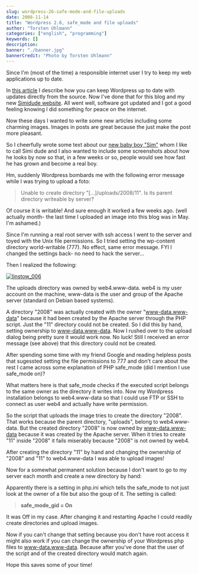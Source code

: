 ```yaml
---
slug: wordpress-26-safe-mode-and-file-uploads
date: 2008-11-14
title: "Wordpress 2.6, safe_mode and file uploads"
author: "Torsten Uhlmann"
categories: ["english", "programming"]
keywords: []
description:
banner: "./banner.jpg"
bannerCredit: "Photo by Torsten Uhlmann"
---
```


Since I'm (most of the time) a responsible internet user I try to keep my web applications up to date.

In [this article](http://blog.agynamix.de/blog/2008/keep-wordpress-up-to-date-with-subversion/) I describe how you can keep Wordpress up to date with updates directly from the source. Now I've done that for this blog and my new [Simidude website](http://www.simidude.com). All went well, software got updated and I got a good feeling knowing I did something for peace on the internet.

Now these days I wanted to write some new articles including some charming images. Images in posts are great because the just make the post more pleasant.

So I cheerfully wrote some text about our [new baby boy "Sim"](http://www.simidude.com/blog/2008/simidude-screenshots/) whom I like to call Simi dude and I also wanted to include some screenshots about how he looks by now so that, in a few weeks or so, people would see how fast he has grown and become a real boy.

Hm, suddenly Wordpress bombards me with the following error message while I was trying to upload a foto:

> Unable to create directory "\[...\]/uploads/2008/11". Is its parent directory writeable by server?

Of course it is writable! And sure enough it worked a few weeks ago. (well actually month- the last time I uploaded an image into this blog was in May. I'm ashamed.)

Since I'm running a real root server with ssh access I went to the server and toyed with the Unix file permissions. So I tried setting the wp-content directory world-writable (777). No effect, same error message. FYI I changed the settings back- no need to hack the server...

Then I realized the following:

[![](http://blog.agynamix.de/wp-content/uploads/2008/11/linstow_006-224x300.jpg "linstow_006")](/img/uploads/2008/11/linstow_006.jpg)

The uploads directory was owned by web4.www-data. web4 is my user account on the machine, www-data is the user and group of the Apache server (standard on Debian based systems).

A directory "2008" was actually created with the owner "www-data.www-data" because it had been created by the Apache server through the PHP script. Just the "11" directory could not be created. So I did this by hand, setting ownership to www-data.www-data. Now I rushed over to the upload dialog being pretty sure it would work now. No luck! Still I received an error message (see above) that this directory could not be created.

After spending some time with my friend Google and reading helpless posts that sugessted setting the file permissions to 777 and don't care about the rest I came across some explanation of PHP safe\_mode (did I mention I use safe\_mode on)?

What matters here is that safe\_mode checks if the executed script belongs to the same owner as the directory it writes into. Now my Wordpress installation belongs to web4.www-data so that I could use FTP or SSH to connect as user web4 and actually have write permission.

So the script that uploads the image tries to create the directory "2008". That works because the parent directory, "uploads", belong to web4.www-data. But the created directory "2008" is now owned by www-data.www-data because it was created by the Apache server. When it tries to create "11" inside "2008" it fails miserably because "2008" is not owned by web4.

After creating the directory "11" by hand and changing the ownership of "2008" and "11" to web4.www-data I was able to upload images!

Now for a somewhat permanent solution because I don't want to go to my server each month and create a new directory by hand:

Apparently there is a setting in php.ini which tells the safe\_mode to not just look at the owner of a file but also the goup of it. The setting is called:

> **safe\_mode\_gid = On**

It was Off in my case. After changing it and restarting Apache I could readily create directories and upload images.

Now if you can't change that setting because you don't have root access it might also work if you can change the ownership of your Wordpress php files to www-data.www-data. Because after you've done that the user of the script and of the created directory would match again.

Hope this saves some of your time!

